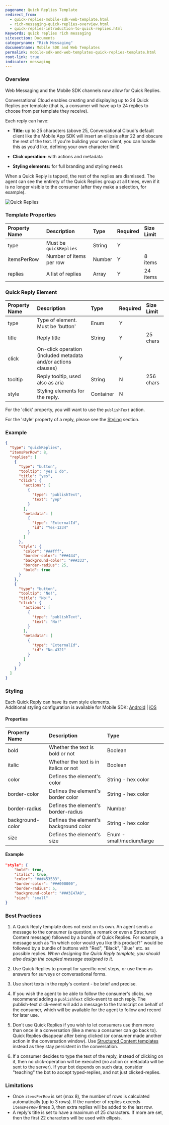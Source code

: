 ```yaml
---
pagename: Quick Replies Template
redirect_from:
  - quick-replies-mobile-sdk-web-template.html
  - rich-messaging-quick-replies-overview.html
  - quick-replies-introduction-to-quick-replies.html
Keywords: quick replies rich messaging
sitesection: Documents
categoryname: "Rich Messaging"
documentname: Mobile SDK and Web Templates
permalink: mobile-sdk-and-web-templates-quick-replies-template.html
root-link: true
indicator: messaging
---
```


### Overview

Web Messaging and the Mobile SDK channels now allow for Quick Replies.

Conversational Cloud enables creating and displaying up to 24 Quick Replies per template (that is, a consumer will have up to 24 replies to choose from per template they receive).

Each reply can have:

* **Title:** up to 25 characters (above 25, Conversational Cloud's default client like the Mobile App SDK will insert an ellipsis after 22 and obscure the rest of the text. If you're building your own client, you can handle this as you'd like, defining your own character limit)

* **Click operation:** with actions and metadata

* **Styling elements:** for full branding and styling needs

When a Quick Reply is tapped, the rest of the replies are dismissed. The agent can see the entirety of the Quick Replies group at all times, even if it is no longer visible to the consumer (after they make a selection, for example).

![Quick Replies](img/archive/quick-replies.gif)

### Template Properties

| Property Name | Description             | Type   | Required | Size Limit |
| :------------ | :---------------------- | :----- | :------- | :--------- |
| type          | Must be `quickReplies`  | String | Y        |            |
| itemsPerRow   | Number of items per row | Number | Y        | 8 items    |
| replies       | A list of replies         | Array  | Y        | 24 items   |


### Quick Reply Element

| Property Name | Description                                                   | Type      | Required | Size Limit |
| :------------ | :------------------------------------------------------------ | :-------- | :------- | :--------- |
| type          | Type of element. Must be 'button'                             | Enum      | Y        |            |
| title         | Reply title                                                    | String    | Y        | 25 chars   |
| click         | On-click operation (included metadata and/or actions clauses) |           | Y        |            |
| tooltip       | Reply tooltip, used also as aria                               | String    | N        | 256 chars  |
| style         | Styling elements for the reply.                                | Container | N        |            |

For the 'click' property, you will want to use the `publishText` action.

For the 'style' property of a reply, please see the [Styling](#Styling) section.

### Example

```json
{
  "type": "quickReplies",
  "itemsPerRow": 8,
  "replies": [
    {
      "type": "button",
      "tooltip": "yes I do",
      "title": "yes",
      "click": {
        "actions": [
          {
            "type": "publishText",
            "text": "yep"
          }
        ],
        "metadata": [
          {
            "type": "ExternalId",
            "id": "Yes-1234"
          }
        ]
      },
      "style": {
        "color": "###fff",
        "border-color": "###444",
        "background-color": "###333",
        "border-radius": 25,
        "bold": true
      }
    },
    {
      "type": "button",
      "tooltip": "No!",
      "title": "No!",
      "click": {
        "actions": [
          {
            "type": "publishText",
            "text": "No!"
          }
        ],
        "metadata": [
          {
            "type": "ExternalId",
            "id": "No-4321"
          }
        ]
      }
    }
  ]
}
```

### Styling

Each Quick Reply can have its own style elements.
<br/>
Additional styling configuration is available for Mobile SDK: [Android](/mobile-app-messaging-sdk-for-android-customization-and-branding-attributes.html#quick-replies) | [iOS](/mobile-app-messaging-sdk-for-ios-customization-and-branding-attributes.html#quick-reply)

#### Properties

| Property Name    | Description                            | Type                      |
| :--------------- | :------------------------------------- | :------------------------ |
| bold             | Whether the text is bold or not        | Boolean                   |
| italic           | Whether the text is in italics or not  | Boolean                   |
| color            | Defines the element's color               | String - hex color        |
| border-color     | Defines the element's border color    | String - hex color        |
| border-radius    | Defines the element's border-radius | Number                    |
| background-color | Defines the element's background color | String - hex color        |
| size             | Defines the element's size             | Enum - small/medium/large |

#### Example

```json
"style": {
	"bold": true,
	"italic": true,
	"color": "###453533",
	"border-color": "###000000",
	"border-radius": 5,
	"background-color": "###3E47A0",
	"size": "small"
}
```

### Best Practices

1. A Quick Reply template does not exist on its own. An agent sends a message to the consumer (a question, a remark or even a Structured Content message) followed by a bundle of Quick Replies. For example, a message such as "In which color would you like this product?" would be followed by a bundle of buttons with "Red", "Black", "Blue" etc. as possible replies. *When designing the Quick Reply template, you should also design the coupled message assigned to it.*

2. Use Quick Replies to prompt for specific next steps, or use them as answers for surveys or conversational forms.

3. Use short texts in the reply's content - be brief and precise.

4. If you wish the agent to be able to follow the consumer's clicks, we recommend adding a `publishText` click-event to each reply. The publish-text click-event will add a message to the transcript on behalf of the consumer, which will be available for the agent to follow and record for later use.

5. Don't use Quick Replies if you wish to let consumers use them more than once in a conversation (like a menu a consumer can go back to). Quick Replies disappear after being clicked (or consumer made another action in the conversation window). Use [Structured Content templates](structured-content-mobile-sdk-web-templates-card-template.html) instead as they stay persistent in the conversation.

6. If a consumer decides to type the text of the reply, instead of clicking on it, then no click-operation will be executed (no action or metadata will be sent to the server). If your bot depends on such data, consider "teaching" the bot to accept typed-replies, and not just clicked-replies.

### Limitations

* Once `itemsPerRow` is set (max 8), the number of rows is calculated automatically (up to 3 rows). If the number of replies exceeds `itemsPerRow` times 3, then extra replies will be added to the last row.
* A reply's title is set to have a maximum of 25 characters. If more are set, then the first 22 characters will be used with ellipsis.
